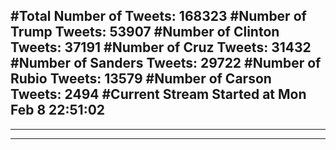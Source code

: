 #Total Number of Tweets: 168323 
#Number of Trump Tweets: 53907
#Number of Clinton Tweets: 37191
#Number of Cruz Tweets: 31432
#Number of Sanders Tweets: 29722
#Number of Rubio Tweets: 13579
#Number of Carson Tweets: 2494
#Current Stream Started at Mon Feb  8 22:51:02
---
---
---
